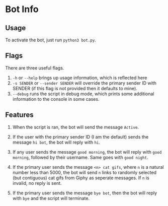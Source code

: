 # Bot Info

## Usage
To activate the bot, just run ```python3 bot.py```.

## Flags
There are three useful flags.

1. ```-h``` or ```--help``` brings up usage information, which is reflected here
2. ```-s SENDER``` or ```--sender SENDER``` will override the primary sender ID with SENDER (if this flag is not
    provided then it defaults to mine).
3. ```--debug``` runs the script in debug mode, which prints some additional information to the console
    in some cases.

## Features

1. When the script is ran, the bot will send the message ```Active```.

2. If the user with the primary sender ID (I am the default) sends the message ```hi bot```, the bot
    will reply with ```hi```.

3. If any user sends the message ```good morning```, the bot will reply with ```good morning```, followed by their
username. Same goes with ```good night```.

4. If the primary user sends the message ```<n> cat gifs```, where ```n``` is a natural number less than 5000, 
the bot will send ```n``` links to randomly selected (but contiguous) cat gifs from Giphy as seperate messages.
If ```n``` is invalid, no reply is sent.

5. If the primary user sends the message ```bye bot```, then the bot will reply with ```bye``` and the script 
will terminate.